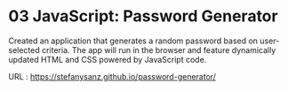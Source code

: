 # 03 JavaScript: Password Generator

Created an application that generates a random password based on user-selected criteria. The app will run in the browser and feature dynamically updated HTML and CSS powered by JavaScript code. 

URL : https://stefanysanz.github.io/password-generator/
